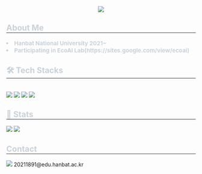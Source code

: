<div align= "center">
    <img src="https://capsule-render.vercel.app/api?type=cylinder&color=ffffff&height=180&text=Welcome%20to%20my%20github&animation=&fontColor=000000&fontSize=70" />
    </div>
    <div style="text-align: left;"> 
    <h2 style="border-bottom: 1px solid #21262d; color: #c9d1d9;"> About Me </h2>  
    <div style="font-weight: 700; font-size: 15px; text-align: left; color: #c9d1d9;"> <li>Hanbat National University 2021~</li><li>Participating in EcoAI Lab(https://sites.google.com/view/ecoai)</div> 
    </div>
    <div style="text-align: left;">
    <h2 style="border-bottom: 1px solid #21262d; color: #c9d1d9;"> 🛠️ Tech Stacks </h2> <br> 
    <div style="margin: ; text-align: left;" "text-align: left;"> 
          <img src="https://img.shields.io/badge/C-00599C?style=for-the-badge&logo=c&logoColor=white">
          <img src="https://img.shields.io/badge/C%2B%2B-00599C?style=for-the-badge&logo=c%2B%2B&logoColor=white">
          <img src=https://img.shields.io/badge/Python-3776AB?style=for-the-badge&logo=python&logoColor=white>
          <img src=https://img.shields.io/badge/Java-ED8B00?style=for-the-badge&logo=openjdk&logoColor=white>
          </div>
    </div>
    <div style="text-align: left;"> 
    <h2 style="border-bottom: 1px solid #21262d; color: #c9d1d9;"> 🏅 Stats </h2> <div style="text-align: left;"> 
      <img src="https://github-readme-stats.vercel.app/api?username=JeongSeop-Lee&custom_title=JeongSeop-Lee's Github Stat&bg_color=180,000000,&title_color=000000&text_color=000000"/> 
      <img src="https://github-readme-stats.vercel.app/api/top-langs/?username=JeongSeop-Lee&layout=compact&bg_color=180,000000,&title_color=000000&text_color=000000"/>
    </div>
    <div style="text-align: left;"> 
    <h2 style="border-bottom: 1px solid #21262d; color: #c9d1d9;"> Contact </h2> 
    <img src="https://img.shields.io/badge/Gmail-D14836?style=for-the-badge&logo=gmail&logoColor=white">  20211891@edu.hanbat.ac.kr
    </div>
     </div>

